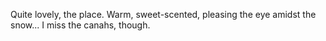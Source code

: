 Quite lovely, the place. Warm, sweet-scented, pleasing the eye amidst the snow... I miss the canahs, though.

